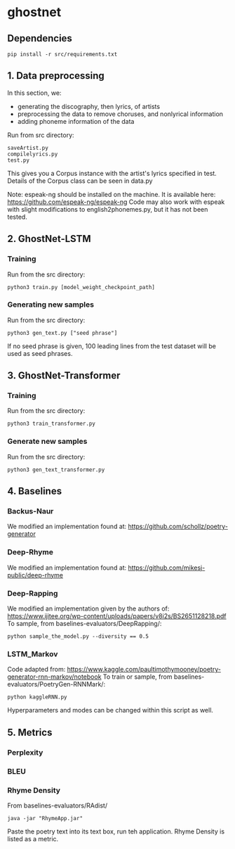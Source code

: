 # ghostnet
## Dependencies



```
pip install -r src/requirements.txt
```

   
## 1. Data preprocessing
In this section, we: 
- generating the discography, then lyrics, of artists 
- preprocessing the data to remove choruses, and nonlyrical information
- adding phoneme information of the data

Run from src directory:
```
saveArtist.py
compilelyrics.py
test.py
```

This gives you a Corpus instance with the artist's lyrics specified in test.
Details of the Corpus class can be seen in data.py

Note: espeak-ng should be installed on the machine. It is available here: https://github.com/espeak-ng/espeak-ng
Code may also work with espeak with slight modifications to english2phonemes.py, but it has not been tested.

## 2. GhostNet-LSTM
### Training
Run from the src directory: 
```
python3 train.py [model_weight_checkpoint_path]
```

### Generating new samples
Run from the src directory: 
```
python3 gen_text.py ["seed phrase"]
```
If no seed phrase is given, 100 leading lines from the test dataset will be used as seed phrases.


## 3. GhostNet-Transformer
### Training  
Run from the src directory: 
```
python3 train_transformer.py
```

### Generate new samples
Run from the src directory: 
```
python3 gen_text_transformer.py
```

## 4. Baselines
### Backus-Naur 
We modified an implementation found at: https://github.com/schollz/poetry-generator


### Deep-Rhyme
We modified an implementation found at: https://github.com/mikesj-public/deep-rhyme



### Deep-Rapping
We modified an implementation given by the authors of: https://www.ijitee.org/wp-content/uploads/papers/v8i2s/BS2651128218.pdf
To sample, from baselines-evaluators/DeepRapping/: 
```
python sample_the_model.py --diversity == 0.5
```


### LSTM_Markov
Code adapted from: https://www.kaggle.com/paultimothymooney/poetry-generator-rnn-markov/notebook
To train or sample, from baselines-evaluators/PoetryGen-RNNMark/:
```
python kaggleRNN.py
```
Hyperparameters and modes can be changed within this script as well. 



## 5. Metrics
### Perplexity 

### BLEU

### Rhyme Density
From baselines-evaluators/RAdist/
```
java -jar "RhymeApp.jar" 
```
Paste the poetry text into its text box, run teh application. Rhyme Density is listed as a metric.  

###



